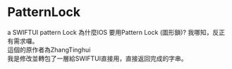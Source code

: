 # PatternLock
a SWIFTUI pattern Lock
為什麼IOS 要用Pattern Lock (圖形鎖)? 我哪知，反正有需求囉。<br/>
這個的原作者為ZhangTinghui<br/>
我是修改並轉包了一層給SWIFTUI直接用，直接返回完成的字串。<br/>
